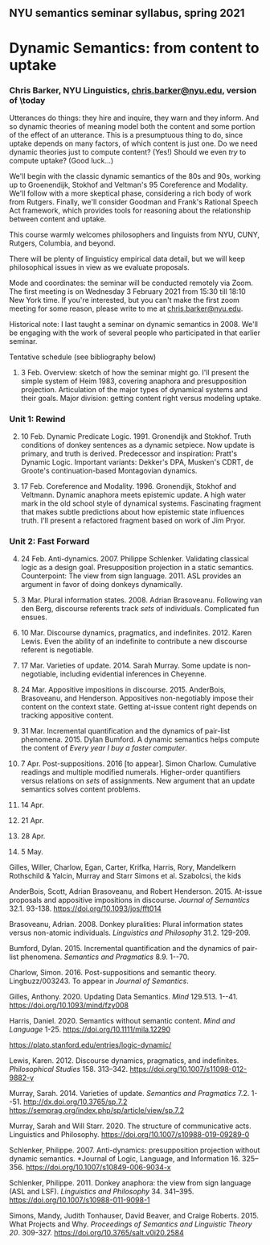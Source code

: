 ## NYU semantics seminar syllabus, spring 2021

# Dynamic Semantics: from content to uptake

### Chris Barker, NYU Linguistics, chris.barker@nyu.edu, version of \today

Utterances do things: they hire and inquire, they warn and they
inform.  And so dynamic theories of meaning model both the content and
some portion of the effect of an utterance.  This is a presumptuous
thing to do, since uptake depends on many factors, of which content is
just one.  Do we need dynamic theories just to compute content? (Yes!)
Should we even *try* to compute uptake? (Good luck...)

We'll begin with the classic dynamic semantics of the 80s and 90s,
working up to Groenendijk, Stokhof and Veltman's 95 Coreference and
Modality.  We'll follow with a more skeptical phase, considering a
rich body of work from Rutgers.  Finally, we'll consider Goodman and
Frank's Rational Speech Act framework, which provides tools for
reasoning about the relationship between content and uptake.

This course warmly welcomes philosophers and linguists from NYU, CUNY,
Rutgers, Columbia, and beyond.

There will be plenty of linguisticy empirical data detail, but we will
keep philosophical issues in view as we evaluate proposals.

Mode and coordinates: the seminar will be conducted remotely via Zoom.
The first meeting is on Wednesday 3 February 2021 from 15:30 till
18:10 New York time.  If you're interested, but you can't make the
first zoom meeting for some reason, please write to me at
chris.barker@nyu.edu.

Historical note: I last taught a seminar on dynamic semantics in 2008.
We'll be engaging with the work of several people who participated in
that earlier seminar.

Tentative schedule (see bibliography below)

1. 3 Feb. Overview: sketch of how the seminar might go.  I'll present
   the simple system of Heim 1983, covering anaphora and
   presupposition projection.  Articulation of the major types of
   dynamical systems and their goals.  Major division: getting content
   right versus modeling uptake.

### Unit 1: Rewind

2. 10 Feb. Dynamic Predicate Logic.  1991.  Gronendijk and Stokhof.
   Truth conditions of donkey sentences as a dynamic setpiece.  Now
   update is primary, and truth is derived.  Predecessor and
   inspiration: Pratt's Dynamic Logic.  Important variants: Dekker's
   DPA, Musken's CDRT, de Groote's continuation-based Montagovian
   dynamics.   

3. 17 Feb. Coreference and Modality.  1996. Gronendijk, Stokhof and
   Veltmann.  Dynamic anaphora meets epistemic update.  A high water
   mark in the old school style of dynamical systems.  Fascinating
   fragment that makes subtle predictions about how epistemic state
   influences truth.  I'll present a refactored fragment based on work
   of Jim Pryor.

### Unit 2: Fast Forward

4. 24 Feb. Anti-dynamics. 2007. Philippe Schlenker.  Validating
   classical logic as a design goal.  Presupposition projection in a
   static semantics.  Counterpoint: The view from sign language. 2011.
   ASL provides an argument in favor of doing donkeys dynamically.

5. 3 Mar. Plural information states. 2008. Adrian
   Brasoveanu. Following van den Berg, discourse referents track
   *sets* of individuals.  Complicated fun ensues.

6. 10 Mar. Discourse dynamics, pragmatics, and
   indefinites. 2012. Karen Lewis.  Even the ability of an indefinite
   to contribute a new discourse referent is negotiable.

7. 17 Mar. Varieties of update. 2014.  Sarah Murray. Some update is
   non-negotiable, including evidential inferences in Cheyenne.

8. 24 Mar. Appositive impositions in discourse.  2015. AnderBois,
   Brasoveanu, and Henderson. Appositives non-negotiably impose their
   content on the context state.  Getting at-issue content right
   depends on tracking appositive content.

9. 31 Mar.  Incremental quantification and the dynamics of pair-list
   phenomena.  2015. Dylan Bumford. A dynamic semantics helps
   compute the content of *Every year I buy a faster computer*.

10. 7 Apr. Post-suppositions. 2016 [to appear].  Simon Charlow.
    Cumulative readings and multiple modified numerals.  Higher-order
    quantifiers versus relations on *sets* of assignments.  New
    argument that an update semantics solves content problems.

11. 14 Apr.  

12. 21 Apr.

13. 28 Apr.

14. 5 May.

Gilles, Willer, Charlow, Egan, Carter, Krifka, Harris, Rory, Mandelkern
Rothschild & Yalcin, Murray and Starr
Simons et al.
Szabolcsi, the kids

AnderBois, Scott, Adrian Brasoveanu, and Robert Henderson. 2015.
At-issue proposals and appositive impositions in discourse.
*Journal of Semantics* 32.1. 93-138.
https://doi.org/10.1093/jos/fft014

Brasoveanu, Adrian. 2008. Donkey pluralities: Plural information
states versus non-atomic individuals.
*Linguistics and Philosophy* 31.2. 129-209.

Bumford, Dylan. 2015. Incremental quantification and the dynamics of
pair-list phenomena.  *Semantics and Pragmatics* 8.9. 1--70. 

Charlow, Simon. 2016.  Post-suppositions and semantic theory.
Lingbuzz/003243.  To appear in *Journal of Semantics*. 

Gilles, Anthony. 2020.
Updating Data Semantics.
*Mind* 129.513. 1--41.
https://doi.org/10.1093/mind/fzy008

Harris, Daniel. 2020.
Semantics without semantic content.
*Mind and Language* 1-25.
https://doi.org/10.1111/mila.12290

https://plato.stanford.edu/entries/logic-dynamic/

Lewis, Karen. 2012. Discourse dynamics, pragmatics, and
indefinites. *Philosophical Studies* 158. 313–342.
https://doi.org/10.1007/s11098-012-9882-y

Murray, Sarah. 2014. Varieties of update. 
*Semantics and Pragmatics* 7.2. 1--51.
http://dx.doi.org/10.3765/sp.7.2
https://semprag.org/index.php/sp/article/view/sp.7.2

Murray, Sarah and Will Starr. 2020. The structure of communicative
acts. Linguistics and Philosophy.
https://doi.org/10.1007/s10988-019-09289-0

Schlenker, Philippe. 2007. Anti-dynamics: presupposition projection
without dynamic semantics. *Journal of Logic, Language, and
Information 16. 325–356.  https://doi.org/10.1007/s10849-006-9034-x

Schlenker, Philippe. 2011. Donkey anaphora: the view from sign
language (ASL and LSF).  *Linguistics and Philosophy* 34. 341–395.
https://doi.org/10.1007/s10988-011-9098-1

Simons, Mandy, Judith Tonhauser, David Beaver, and Craige Roberts.
2015.  What Projects and Why.  *Proceedings of Semantics and
Linguistic Theory 20*. 309-327.
https://doi.org/10.3765/salt.v0i20.2584
